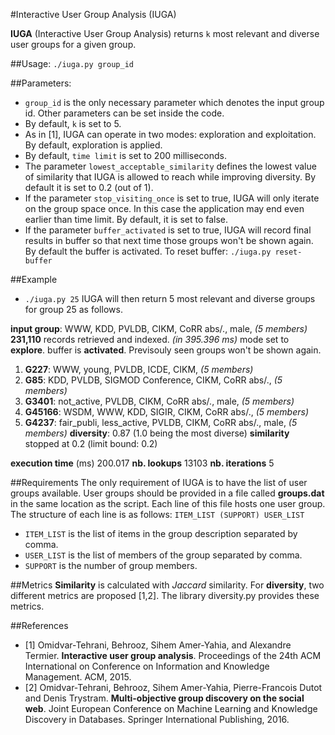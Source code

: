 #Interactive User Group Analysis (IUGA)

**IUGA** (Interactive User Group Analysis) returns `k` most relevant and diverse user groups for a given group.

##Usage:
`./iuga.py group_id`

##Parameters:
- `group_id` is the only necessary parameter which denotes the input group id. Other parameters can be set inside the code.
- By default, `k` is set to 5.
- As in [1], IUGA can operate in two modes: exploration and exploitation. By default, exploration is applied. 
- By default, `time limit` is set to 200 milliseconds.
- The parameter `lowest_acceptable_similarity` defines the lowest value of similarity that IUGA is allowed to reach while improving diversity. By default it is set to 0.2 (out of 1).
- If the parameter `stop_visiting_once` is set to true, IUGA will only iterate on the group space once. In this case the application may end even earlier than time limit. By default, it is set to false.
- If the parameter `buffer_activated` is set to true, IUGA will record final results in buffer so that next time those groups won't be shown again. By default the buffer is activated. To reset buffer: `./iuga.py reset-buffer`

##Example
- `./iuga.py 25` IUGA will then return 5 most relevant and diverse groups for group 25 as follows.

**input group**: WWW,  KDD,  PVLDB,  CIKM,  CoRR abs/.,  male,  _(5 members)_
**231,110** records retrieved and indexed. _(in 395.396 ms)_
mode set to **explore**.
buffer is **activated**. Previsouly seen groups won't be shown again.

1. **G227**: WWW,  young,  PVLDB,  ICDE,  CIKM,  _(5 members)_
2. **G85**: KDD,  PVLDB,  SIGMOD Conference,  CIKM,  CoRR abs/.,  _(5 members)_
3. **G3401**: not_active,  PVLDB,  CIKM,  CoRR abs/.,  male,  _(5 members)_
4. **G45166**: WSDM,  WWW,  KDD,  SIGIR,  CIKM,  CoRR abs/.,  _(5 members)_
5. **G4237**: fair_publi,  less_active,  PVLDB,  CIKM,  CoRR abs/.,  male, _(5 members)_
**diversity**: 0.87 (1.0 being the most diverse)
**similarity** stopped at 0.2 (limit bound: 0.2)

**execution time** (ms) 200.017
**nb. lookups** 13103
**nb. iterations** 5

##Requirements
The only requirement of IUGA is to have the list of user groups available. User groups should be provided in a file called **groups.dat** in the same location as the script. Each line of this file hosts one user group. The structure of each line is as follows:
`ITEM_LIST (SUPPORT) USER_LIST`
- `ITEM_LIST` is the list of items in the group description separated by comma.
- `USER_LIST` is the list of members of the group separated by comma.
- `SUPPORT` is the number of group members.

##Metrics
**Similarity** is calculated with _Jaccard_ similarity. For **diversity**, two different metrics are proposed [1,2]. The library diversity.py provides these metrics.

##References
- [1] Omidvar-Tehrani, Behrooz, Sihem Amer-Yahia, and Alexandre Termier. **Interactive user group analysis**. Proceedings of the 24th ACM International on Conference on Information and Knowledge Management. ACM, 2015.
- [2] Omidvar-Tehrani, Behrooz, Sihem Amer-Yahia, Pierre-Francois Dutot and Denis Trystram. **Multi-objective group discovery on the social web**. Joint European Conference on Machine Learning and Knowledge Discovery in Databases. Springer International Publishing, 2016.
